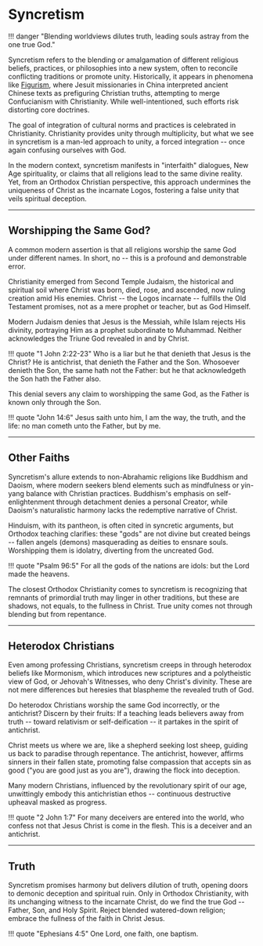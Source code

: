 <!-- 
Lord Jesus Christ
Son of God
Have mercy on me,
a sinner
-->
# Syncretism

!!! danger "Blending worldviews dilutes truth, leading souls astray from the one true God."

Syncretism refers to the blending or amalgamation of different religious beliefs, practices, or philosophies into a new system, often to reconcile conflicting traditions or promote unity. 
Historically, it appears in phenomena like [Figurism](https://en.m.wikipedia.org/wiki/Figurism), where Jesuit missionaries in China interpreted ancient Chinese texts as prefiguring Christian truths, attempting to merge Confucianism with Christianity. 
While well-intentioned, such efforts risk distorting core doctrines.

The goal of integration of cultural norms and practices is celebrated in Christianity.
Christianity provides unity through multiplicity, but what we see in syncretism is a man-led approach to unity, a forced integration -- once again confusing ourselves with God.

In the modern context, syncretism manifests in "interfaith" dialogues, New Age spirituality, or claims that all religions lead to the same divine reality. 
Yet, from an Orthodox Christian perspective, this approach undermines the uniqueness of Christ as the incarnate Logos, fostering a false unity that veils spiritual deception.



---

## Worshipping the Same God?

A common modern assertion is that all religions worship the same God under different names. 
In short, no -- this is a profound and demonstrable error.

Christianity emerged from Second Temple Judaism, the historical and spiritual soil where Christ was born, died, rose, and ascended, now ruling creation amid His enemies. 
Christ -- the Logos incarnate -- fulfills the Old Testament promises, not as a mere prophet or teacher, but as God Himself.

Modern Judaism denies that Jesus is the Messiah, while Islam rejects His divinity, portraying Him as a prophet subordinate to Muhammad. 
Neither acknowledges the Triune God revealed in and by Christ.

!!! quote "1 John 2:22-23"
    Who is a liar but he that denieth that Jesus is the Christ? He is antichrist, that denieth the Father and the Son. Whosoever denieth the Son, the same hath not the Father: but he that acknowledgeth the Son hath the Father also.

This denial severs any claim to worshipping the same God, as the Father is known only through the Son.

!!! quote "John 14:6"
    Jesus saith unto him, I am the way, the truth, and the life: no man cometh unto the Father, but by me.





---

## Other Faiths

Syncretism's allure extends to non-Abrahamic religions like Buddhism and Daoism, where modern seekers blend elements such as mindfulness or yin-yang balance with Christian practices. 
Buddhism's emphasis on self-enlightenment through detachment denies a personal Creator, while Daoism's naturalistic harmony lacks the redemptive narrative of Christ.

Hinduism, with its pantheon, is often cited in syncretic arguments, but Orthodox teaching clarifies: these "gods" are not divine but created beings -- fallen angels (demons) masquerading as deities to ensnare souls. 
Worshipping them is idolatry, diverting from the uncreated God.

!!! quote "Psalm 96:5"
    For all the gods of the nations are idols: but the Lord made the heavens.

The closest Orthodox Christianity comes to syncretism is recognizing that remnants of primordial truth may linger in other traditions, but these are shadows, not equals, to the fullness in Christ. 
True unity comes not through blending but from repentance.




---

## Heterodox Christians

Even among professing Christians, syncretism creeps in through heterodox beliefs like Mormonism, which introduces new scriptures and a polytheistic view of God, or Jehovah's Witnesses, who deny Christ's divinity. 
These are not mere differences but heresies that blaspheme the revealed truth of God.

Do heterodox Christians worship the same God incorrectly, or the antichrist? 
Discern by their fruits: If a teaching leads believers away from truth -- toward relativism or self-deification -- it partakes in the spirit of antichrist.

Christ meets us where we are, like a shepherd seeking lost sheep, guiding us back to paradise through repentance. 
The antichrist, however, affirms sinners in their fallen state, promoting false compassion that accepts sin as good ("you are good just as you are"), drawing the flock into deception.

Many modern Christians, influenced by the revolutionary spirit of our age, unwittingly embody this antichristian ethos -- continuous destructive upheaval masked as progress.

!!! quote "2 John 1:7"
    For many deceivers are entered into the world, who confess not that Jesus Christ is come in the flesh. This is a deceiver and an antichrist.



---

## Truth

Syncretism promises harmony but delivers dilution of truth, opening doors to demonic deception and spiritual ruin. 
Only in Orthodox Christianity, with its unchanging witness to the incarnate Christ, do we find the true God -- Father, Son, and Holy Spirit. 
Reject blended watered-down religion; embrace the fullness of the faith in Christ Jesus.

!!! quote "Ephesians 4:5"
    One Lord, one faith, one baptism.















